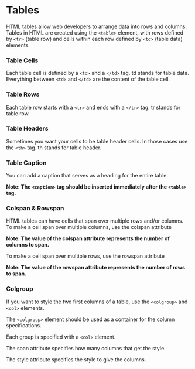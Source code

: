 # Tables

HTML tables allow web developers to arrange data into rows and columns.
Tables in HTML are created using the `<table>` element, with rows defined by `<tr>` (table row) and cells within each row defined by `<td>` (table data) elements.

### Table Cells

Each table cell is defined by a `<td>` and a `</td>` tag.
td stands for table data. Everything between `<td>` and `</td>` are the content of the table cell.

### Table Rows

Each table row starts with a `<tr>` and ends with a `</tr>` tag.
tr stands for table row.

### Table Headers

Sometimes you want your cells to be table header cells. In those cases use the `<th>` tag.
th stands for table header.

### Table Caption

You can add a caption that serves as a heading for the entire table.

**Note: The `<caption>` tag should be inserted immediately after the `<table>` tag.**

### Colspan & Rowspan

HTML tables can have cells that span over multiple rows and/or columns.
To make a cell span over multiple columns, use the colspan attribute

**Note: The value of the colspan attribute represents the number of columns to span.**

To make a cell span over multiple rows, use the rowspan attribute

**Note: The value of the rowspan attribute represents the number of rows to span.**

### Colgroup

If you want to style the two first columns of a table, use the `<colgroup>` and `<col>` elements.

The `<colgroup>` element should be used as a container for the column specifications.

Each group is specified with a `<col>` element.

The span attribute specifies how many columns that get the style.

The style attribute specifies the style to give the columns.
